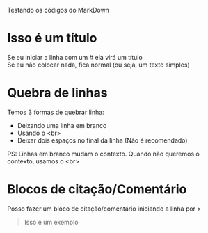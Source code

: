 Testando os códigos do MarkDown


# Isso é um título
Se eu iniciar a linha com um # ela virá um título  
Se eu não colocar nada, fica normal (ou seja, um texto simples)

# Quebra de linhas

Temos 3 formas de quebrar linha:
- Deixando uma linha em branco
- Usando o \<br\>
- Deixar dois espaços no final da linha (Não é recomendado)

PS: Linhas em branco mudam o contexto. Quando não queremos o contexto, usamos o \<br\>

# Blocos de citação/Comentário

Posso fazer um bloco de citação/comentário iniciando a linha por >

> Isso é um exemplo
